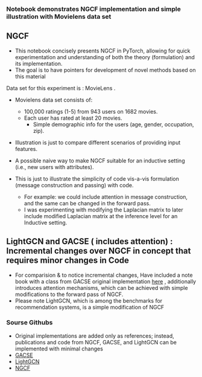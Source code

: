 ### Notebook demonstrates NGCF implementation and simple illustration with Movielens data set
## NGCF
- This notebook concisely presents NGCF in PyTorch, allowing for quick experimentation and understanding of both the theory (formulation) and its implementation.
- The goal is to have pointers for development of novel methods based on this material

 Data set for this experiment is : MovieLens .
- Movielens data set consists of:
	- 100,000 ratings (1-5) from 943 users on 1682 movies.
	- Each user has rated at least 20 movies.
        - Simple demographic info for the users (age, gender, occupation, zip).

- Illustration is just to compare different scenarios of providing input features.
- A possible naive way to make NGCF suitable for an inductive setting (i.e., new users with attributes).
- This is just to illustrate the simplicity of code vis-a-vis formulation (message construction and passing) with code.
  - For example: we could include attention in message construction, and the same can be changed in the forward pass.
  - I was experimenting with modifying the Laplacian matrix to later include modified Laplacian matrix at the inference level for an Inductive setting.

## LightGCN and GACSE ( includes attention) : Incremental changes over  NGCF in concept that requires minor changes in Code 
- For comparision & to notice incremental changes, Have included a note book with a class from GACSE original implementation [here](https://github.com/AnonymousResearchLab/BipartiteGraphModel/blob/master/BipartiteGraphModels/GACSE.py) , additionally introduces attention mechanisms, which can be achieved with simple modifications to the forward pass of NGCF.
- Please note  LightGCN, which is among the benchmarks for recommendation systems, is a simple modification of NGCF

### Sourse Githubs
- Original implementations are added only as references; instead, publications and code from NGCF, GACSE, and LightGCN can be implemented with minimal changes
- [GACSE](https://github.com/AnonymousResearchLab/BipartiteGraphModel/blob/master/BipartiteGraphModels/GACSE.py)
- [LightGCN](https://arxiv.org/abs/2002.02126)
- [NGCF](https://github.com/huangtinglin/NGCF-PyTorch)


    



